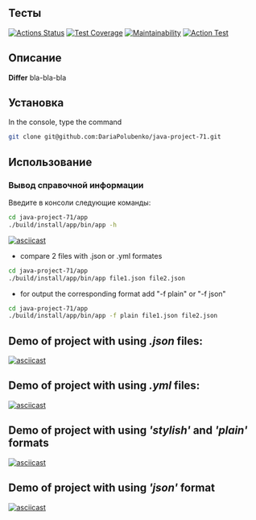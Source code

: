 ## Тесты
[![Actions Status](https://github.com/DariaPolubenko/java-project-71/actions/workflows/hexlet-check.yml/badge.svg)](https://github.com/DariaPolubenko/java-project-71/actions)
[![Test Coverage](https://api.codeclimate.com/v1/badges/2e9106abf701b80f8eb4/test_coverage)](https://codeclimate.com/github/DariaPolubenko/java-project-71/test_coverage)
[![Maintainability](https://api.codeclimate.com/v1/badges/2e9106abf701b80f8eb4/maintainability)](https://codeclimate.com/github/DariaPolubenko/java-project-71/maintainability)
[![Action Test](https://github.com/DariaPolubenko/java-project-71/actions/workflows/main.yml/badge.svg)](https://github.com/DariaPolubenko/java-project-71/actions)


## Описание
**Differ** bla-bla-bla


## Установка
In the console, type the command
```bash
git clone git@github.com:DariaPolubenko/java-project-71.git
```

## Использование

### Вывод справочной информации
Введите в консоли следующие команды:
```bash
cd java-project-71/app
./build/install/app/bin/app -h
```
[![asciicast](https://asciinema.org/a/657384.svg)](https://asciinema.org/a/657384)



- compare 2 files with .json or .yml formates
```bash
cd java-project-71/app
./build/install/app/bin/app file1.json file2.json
```


- for output the corresponding format add "-f plain" or "-f json" 
```bash
cd java-project-71/app
./build/install/app/bin/app -f plain file1.json file2.json
```


## Demo of project with using _.json_ files:
[![asciicast](https://asciinema.org/a/655854.svg)](https://asciinema.org/a/655854)

## Demo of project with using _.yml_ files:
[![asciicast](https://asciinema.org/a/656766.svg)](https://asciinema.org/a/656766)

## Demo of project with using _'stylish'_ and _'plain'_ formats
[![asciicast](https://asciinema.org/a/657005.svg)](https://asciinema.org/a/657005)

## Demo of project with using _'json'_ format
[![asciicast](https://asciinema.org/a/657254.svg)](https://asciinema.org/a/657254)


